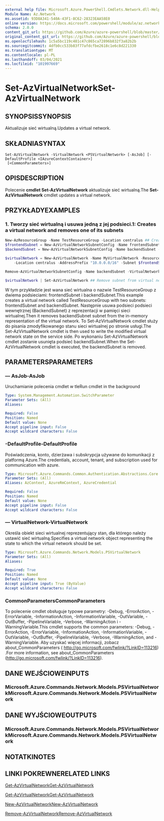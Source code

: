 ```yaml
---
external help file: Microsoft.Azure.PowerShell.Cmdlets.Network.dll-Help.xml
Module Name: Az.Network
ms.assetid: 93D8A341-540A-43F1-8C62-28323EAA58E0
online version: https://docs.microsoft.com/powershell/module/az.network/set-azvirtualnetwork
schema: 2.0.0
content_git_url: https://github.com/Azure/azure-powershell/blob/master/src/Network/Network/help/Set-AzVirtualNetwork.md
original_content_git_url: https://github.com/Azure/azure-powershell/blob/master/src/Network/Network/help/Set-AzVirtualNetwork.md
ms.openlocfilehash: 1c5a5bc119c481c47c865ca72896b832f3a82b2b
ms.sourcegitcommit: 4dfb0cc533b83f77afdcfbe2618c1e6c8d221330
ms.translationtype: MT
ms.contentlocale: pl-PL
ms.lasthandoff: 03/04/2021
ms.locfileid: "101997669"
---
```

# <span data-ttu-id="e9603-101">Set-AzVirtualNetwork</span><span class="sxs-lookup"><span data-stu-id="e9603-101">Set-AzVirtualNetwork</span></span>

## <span data-ttu-id="e9603-102">SYNOPSIS</span><span class="sxs-lookup"><span data-stu-id="e9603-102">SYNOPSIS</span></span>
<span data-ttu-id="e9603-103">Aktualizuje sieć wirtualną.</span><span class="sxs-lookup"><span data-stu-id="e9603-103">Updates a virtual network.</span></span>

## <span data-ttu-id="e9603-104">SKŁADNIA</span><span class="sxs-lookup"><span data-stu-id="e9603-104">SYNTAX</span></span>

```
Set-AzVirtualNetwork -VirtualNetwork <PSVirtualNetwork> [-AsJob] [-DefaultProfile <IAzureContextContainer>]
 [<CommonParameters>]
```

## <span data-ttu-id="e9603-105">OPIS</span><span class="sxs-lookup"><span data-stu-id="e9603-105">DESCRIPTION</span></span>
<span data-ttu-id="e9603-106">Polecenie **cmdlet Set-AzVirtualNetwork** aktualizuje sieć wirtualną.</span><span class="sxs-lookup"><span data-stu-id="e9603-106">The **Set-AzVirtualNetwork** cmdlet updates a virtual network.</span></span>

## <span data-ttu-id="e9603-107">PRZYKŁADY</span><span class="sxs-lookup"><span data-stu-id="e9603-107">EXAMPLES</span></span>

### <span data-ttu-id="e9603-108">1. Tworzy sieć wirtualną i usuwa jedną z jej podsieci.</span><span class="sxs-lookup"><span data-stu-id="e9603-108">1: Creates a virtual network and removes one of its subnets</span></span>
```powershell
New-AzResourceGroup -Name TestResourceGroup -Location centralus ## Create resource group 
$frontendSubnet = New-AzVirtualNetworkSubnetConfig -Name frontendSubnet -AddressPrefix "10.0.1.0/24" ## Create frontend subnet 
$backendSubnet = New-AzVirtualNetworkSubnetConfig -Name backendSubnet -AddressPrefix "10.0.2.0/24" ## Create backend subnet

$virtualNetwork = New-AzVirtualNetwork -Name MyVirtualNetwork -ResourceGroupName TestResourceGroup `
    -Location centralus -AddressPrefix "10.0.0.0/16" -Subnet $frontendSubnet,$backendSubnet ## Create virtual network

Remove-AzVirtualNetworkSubnetConfig -Name backendSubnet -VirtualNetwork $virtualNetwork ## Remove subnet from in memory representation of virtual network

$virtualNetwork | Set-AzVirtualNetwork ## Remove subnet from virtual network
```

<span data-ttu-id="e9603-109">W tym przykładzie jest wana sieć wirtualna o nazwie TestResourceGroup z dwiema podsieciami: frontendSubnet i backendSubnet.</span><span class="sxs-lookup"><span data-stu-id="e9603-109">This example creates a virtual network called TestResourceGroup with two subnets: frontendSubnet and backendSubnet.</span></span> <span data-ttu-id="e9603-110">Następnie usuwa podsieci podsieci wewnętrznej (BackendSubnet) z reprezentacji w pamięci sieci wirtualnej.</span><span class="sxs-lookup"><span data-stu-id="e9603-110">Then it removes backendSubnet subnet from the in-memory representation of the virtual network.</span></span> <span data-ttu-id="e9603-111">To Set-AzVirtualNetwork cmdlet służy do pisania zmodyfikowanego stanu sieci wirtualnej po stronie usługi.</span><span class="sxs-lookup"><span data-stu-id="e9603-111">The Set-AzVirtualNetwork cmdlet is then used to write the modified virtual network state on the service side.</span></span> <span data-ttu-id="e9603-112">Po wykonaniu Set-AzVirtualNetwork cmdlet zostanie usunięta podsieć backendSubnet.</span><span class="sxs-lookup"><span data-stu-id="e9603-112">When the Set-AzVirtualNetwork cmdlet is executed, the backendSubnet is removed.</span></span>

## <span data-ttu-id="e9603-113">PARAMETERS</span><span class="sxs-lookup"><span data-stu-id="e9603-113">PARAMETERS</span></span>

### <span data-ttu-id="e9603-114">— AsJob</span><span class="sxs-lookup"><span data-stu-id="e9603-114">-AsJob</span></span>
<span data-ttu-id="e9603-115">Uruchamianie polecenia cmdlet w tle</span><span class="sxs-lookup"><span data-stu-id="e9603-115">Run cmdlet in the background</span></span>

```yaml
Type: System.Management.Automation.SwitchParameter
Parameter Sets: (All)
Aliases:

Required: False
Position: Named
Default value: None
Accept pipeline input: False
Accept wildcard characters: False
```

### <span data-ttu-id="e9603-116">-DefaultProfile</span><span class="sxs-lookup"><span data-stu-id="e9603-116">-DefaultProfile</span></span>
<span data-ttu-id="e9603-117">Poświadczenia, konto, dzierżawa i subskrypcja używane do komunikacji z platformą Azure.</span><span class="sxs-lookup"><span data-stu-id="e9603-117">The credentials, account, tenant, and subscription used for communication with azure.</span></span>

```yaml
Type: Microsoft.Azure.Commands.Common.Authentication.Abstractions.Core.IAzureContextContainer
Parameter Sets: (All)
Aliases: AzContext, AzureRmContext, AzureCredential

Required: False
Position: Named
Default value: None
Accept pipeline input: False
Accept wildcard characters: False
```

### <span data-ttu-id="e9603-118">— VirtualNetwork</span><span class="sxs-lookup"><span data-stu-id="e9603-118">-VirtualNetwork</span></span>
<span data-ttu-id="e9603-119">Określa obiekt sieci wirtualnej reprezentujący stan, dla którego należy ustawić sieć wirtualną.</span><span class="sxs-lookup"><span data-stu-id="e9603-119">Specifies a virtual network object representing the state to which the virtual network should be set.</span></span>

```yaml
Type: Microsoft.Azure.Commands.Network.Models.PSVirtualNetwork
Parameter Sets: (All)
Aliases:

Required: True
Position: Named
Default value: None
Accept pipeline input: True (ByValue)
Accept wildcard characters: False
```

### <span data-ttu-id="e9603-120">CommonParameters</span><span class="sxs-lookup"><span data-stu-id="e9603-120">CommonParameters</span></span>
<span data-ttu-id="e9603-121">To polecenie cmdlet obsługuje typowe parametry: -Debug, -ErrorAction, -ErrorVariable, -InformationAction, -InformationVariable, -OutVariable, -OutBuffer, -PipelineVariable, -Verbose, -WarningAction i -WarningVariable.</span><span class="sxs-lookup"><span data-stu-id="e9603-121">This cmdlet supports the common parameters: -Debug, -ErrorAction, -ErrorVariable, -InformationAction, -InformationVariable, -OutVariable, -OutBuffer, -PipelineVariable, -Verbose, -WarningAction, and -WarningVariable.</span></span> <span data-ttu-id="e9603-122">Aby uzyskać więcej informacji, zobacz about_CommonParameters ( http://go.microsoft.com/fwlink/?LinkID=113216) .</span><span class="sxs-lookup"><span data-stu-id="e9603-122">For more information, see about_CommonParameters (http://go.microsoft.com/fwlink/?LinkID=113216).</span></span>

## <span data-ttu-id="e9603-123">DANE WEJŚCIOWE</span><span class="sxs-lookup"><span data-stu-id="e9603-123">INPUTS</span></span>

### <span data-ttu-id="e9603-124">Microsoft.Azure.Commands.Network.Models.PSVirtualNetwork</span><span class="sxs-lookup"><span data-stu-id="e9603-124">Microsoft.Azure.Commands.Network.Models.PSVirtualNetwork</span></span>

## <span data-ttu-id="e9603-125">DANE WYJŚCIOWE</span><span class="sxs-lookup"><span data-stu-id="e9603-125">OUTPUTS</span></span>

### <span data-ttu-id="e9603-126">Microsoft.Azure.Commands.Network.Models.PSVirtualNetwork</span><span class="sxs-lookup"><span data-stu-id="e9603-126">Microsoft.Azure.Commands.Network.Models.PSVirtualNetwork</span></span>

## <span data-ttu-id="e9603-127">NOTATKI</span><span class="sxs-lookup"><span data-stu-id="e9603-127">NOTES</span></span>

## <span data-ttu-id="e9603-128">LINKI POKREWNE</span><span class="sxs-lookup"><span data-stu-id="e9603-128">RELATED LINKS</span></span>

[<span data-ttu-id="e9603-129">Get-AzVirtualNetwork</span><span class="sxs-lookup"><span data-stu-id="e9603-129">Get-AzVirtualNetwork</span></span>](./Get-AzVirtualNetwork.md)

[<span data-ttu-id="e9603-130">Get-AzVirtualNetwork</span><span class="sxs-lookup"><span data-stu-id="e9603-130">Get-AzVirtualNetwork</span></span>](./Get-AzVirtualNetwork.md)

[<span data-ttu-id="e9603-131">New-AzVirtualNetwork</span><span class="sxs-lookup"><span data-stu-id="e9603-131">New-AzVirtualNetwork</span></span>](./New-AzVirtualNetwork.md)

[<span data-ttu-id="e9603-132">Remove-AzVirtualNetwork</span><span class="sxs-lookup"><span data-stu-id="e9603-132">Remove-AzVirtualNetwork</span></span>](./Remove-AzVirtualNetwork.md)


